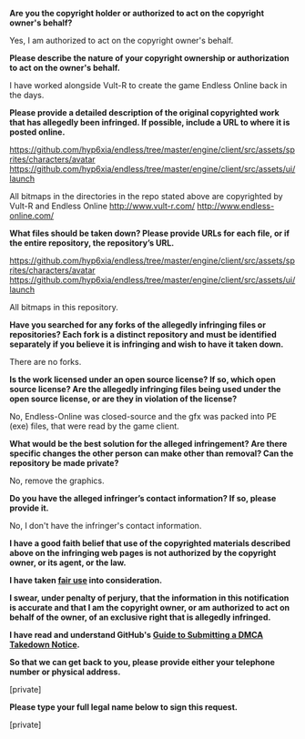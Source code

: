 **Are you the copyright holder or authorized to act on the copyright owner's behalf?**

Yes, I am authorized to act on the copyright owner's behalf.

**Please describe the nature of your copyright ownership or authorization to act on the owner's behalf.**

I have worked alongside Vult-R to create the game Endless Online back in the days.

**Please provide a detailed description of the original copyrighted work that has allegedly been infringed. If possible, include a URL to where it is posted online.**

https://github.com/hyp6xia/endless/tree/master/engine/client/src/assets/sprites/characters/avatar
https://github.com/hyp6xia/endless/tree/master/engine/client/src/assets/ui/launch

All bitmaps in the directories in the repo stated above are copyrighted by Vult-R and Endless Online
http://www.vult-r.com/
http://www.endless-online.com/

**What files should be taken down? Please provide URLs for each file, or if the entire repository, the repository’s URL.**

https://github.com/hyp6xia/endless/tree/master/engine/client/src/assets/sprites/characters/avatar
https://github.com/hyp6xia/endless/tree/master/engine/client/src/assets/ui/launch

All bitmaps in this repository.

**Have you searched for any forks of the allegedly infringing files or repositories? Each fork is a distinct repository and must be identified separately if you believe it is infringing and wish to have it taken down.**

There are no forks.

**Is the work licensed under an open source license? If so, which open source license? Are the allegedly infringing files being used under the open source license, or are they in violation of the license?**

No, Endless-Online was closed-source and the gfx was packed into PE (exe) files, that were read by the game client.

**What would be the best solution for the alleged infringement? Are there specific changes the other person can make other than removal? Can the repository be made private?**

No, remove the graphics.

**Do you have the alleged infringer’s contact information? If so, please provide it.**

No, I don't have the infringer's contact information.

**I have a good faith belief that use of the copyrighted materials described above on the infringing web pages is not authorized by the copyright owner, or its agent, or the law.**

**I have taken <a href="https://www.lumendatabase.org/topics/22">fair use</a> into consideration.**

**I swear, under penalty of perjury, that the information in this notification is accurate and that I am the copyright owner, or am authorized to act on behalf of the owner, of an exclusive right that is allegedly infringed.**

**I have read and understand GitHub's <a href="https://help.github.com/articles/guide-to-submitting-a-dmca-takedown-notice/">Guide to Submitting a DMCA Takedown Notice</a>.**

**So that we can get back to you, please provide either your telephone number or physical address.**

[private]  

**Please type your full legal name below to sign this request.**

[private]  
